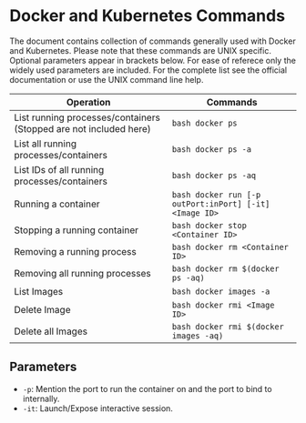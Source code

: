 # Docker and Kubernetes Commands
The document contains collection of commands generally used with Docker and Kubernetes. Please note that these commands are UNIX specific.
Optional parameters appear in brackets below. For ease of referece only the widely used parameters are included. For the complete list see the official documentation or use the UNIX command line help.

Operation | Commands
--- | ---
List running processes/containers (Stopped are not included here) | ```bash docker ps ```
List all running processes/containers | ```bash docker ps -a```
List IDs of all running processes/containers | ```bash docker ps -aq```
Running a container | ```bash docker run [-p outPort:inPort] [-it] <Image ID>```
Stopping a running container | ```bash docker stop <Container ID>```
Removing a running process | ```bash docker rm <Container ID>```
Removing all running processes | ```bash docker rm $(docker ps -aq)```
List Images | ```bash docker images -a```
Delete Image | ```bash docker rmi <Image ID>```
Delete all Images | ```bash docker rmi $(docker images -aq)```

## Parameters
- `-p`: Mention the port to run the container on and the port to bind to internally.
- `-it`: Launch/Expose interactive session.

